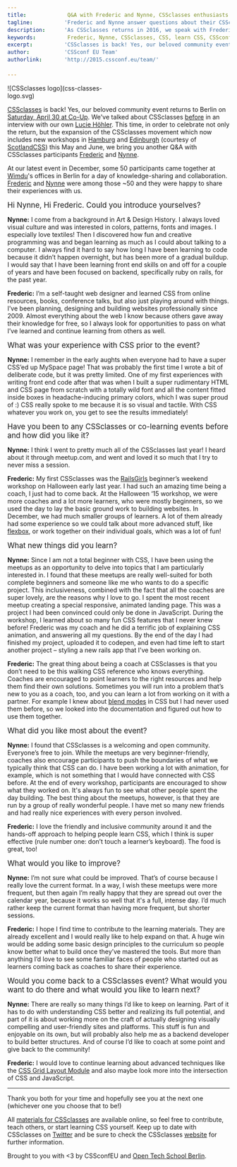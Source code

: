 ```yaml
---
title:             Q&A with Frederic and Nynne, CSSclasses enthusiasts
tagline:          'Frederic and Nynne answer questions about their CSSclasses experiences'
description:      'As CSSclasses returns in 2016, we speak with Frederic and Nynne, CSSclasses participants and enthusiasts, about their teaching and learning experiences at the event.'
keywords:          Frederic, Nynne, CSSclasses, CSS, learn CSS, CSSconfEU, CSSconf
excerpt:          'CSSclasses is back! Yes, our beloved community event returns to Berlin on Saturday, April 30 at Co-Up, together with two more events this spring and summer in Hamburg and Edinburgh. We talk to past participants Frederic and Nynne about their experiences at CSSclasses and why they are looking forward to attending the next event.'
author:           'CSSconf EU Team'
authorlink:       'http://2015.cssconf.eu/team/'

---
```

<div class="blog-img blog-img--right" style="
    width: 260px;">
  ![CSSclasses logo](css-classes-logo.svg)
</div>

[CSSclasses](http://cssclasses.cssconf.eu/) is back! Yes, our beloved community event returns to Berlin on [Saturday, April 30 at Co-Up](http://www.meetup.com/opentechschool-berlin/events/230127600/). We've talked about CSSclasses [before](http://blog.cssconf.eu/2015/09/07/cssclasses-interview-lucie-hoehler/) in an interview with our own [Lucie Höhler](https://twitter.com/autofocus). This time, in order to celebrate not only the return, but the expansion of the CSSclasses movement  which now includes new workshops in [Hamburg](http://www.meetup.com/opentechschool-hamburg/events/229290647/) and [Edinburgh](http://scotlandcss.com/cssclasses/) (courtesy of [ScotlandCSS](http://scotlandcss.com/)) this May and June, we bring you another Q&A with CSSclasses participants [Frederic](https://twitter.com/fredericmarx) and [Nynne](https://twitter.com/nynnest).

At our latest event in December, some 50 participants came together at [Wimdu](http://www.wimdu.com/)'s offices in Berlin for a day of knowledge-sharing and collaboration. [Frederic](https://twitter.com/fredericmarx) and [Nynne](https://twitter.com/nynnest) were among those ~50 and they were happy to share their experiences with us.

<span class="strong-border" style="font-size:120%">Hi Nynne, Hi Frederic. Could you introduce yourselves?</span>

<span style="font-weight:bold;">Nynne:</span> I come from a background in Art & Design History. I always loved visual culture and was interested in colors, patterns, fonts and images. I especially love textiles! Then I discovered how fun and creative programming was and began learning as much as I could about talking to a computer. I always find it hard to say how long I have been learning to code because it didn’t happen overnight, but has been more of a gradual buildup. I would say that I have been learning front end skills on and off for a couple of years and have been focused on backend, specifically ruby on rails, for the past year.  

<span style="font-weight:bold;">Frederic:</span> I’m a self-taught web designer and learned CSS from online resources, books, conference talks, but also just playing around with things. I’ve been planning, designing and building websites professionally since 2009. Almost everything about the web I know because others gave away their knowledge for free, so I always look for opportunities to pass on what I’ve learned and continue learning from others as well.  

<span class="strong-border" style="font-size:120%">What was your experience with CSS prior to the event?</span>

<span style="font-weight:bold;">Nynne:</span> I remember in the early aughts when everyone had to have a super CSS’ed up MySpace page! That was probably the first time I wrote a bit of deliberate code, but it was pretty limited. One of my first experiences with writing front end code after that was when I built a super rudimentary HTML and CSS page from scratch with a totally wild font and all the content fitted inside boxes in headache-inducing primary colors, which I was super proud of :) CSS really spoke to me because it is so visual and tactile. With CSS whatever you work on, you get to see the results immediately!  

<span class="strong-border" style="font-size:120%">Have you been to any CSSclasses or co-learning events before and how did you like it?</span>

<span style="font-weight:bold;">Nynne:</span> I think I went to pretty much all of the CSSclasses last year! I heard about it through meetup.com, and went and loved it so much that I try to never miss a session.

<span style="font-weight:bold;">Frederic:</span> My first CSSclasses was the [RailsGirls](http://railsgirlsberlin.de/) beginner’s weekend workshop on Halloween early last year. I had such an amazing time being a coach, I just had to come back. At the Halloween ‘15 workshop, we were more coaches and a lot more learners, who were mostly beginners, so we used the day to lay the basic ground work to building websites. In December, we had much smaller groups of learners. A lot of them already had some experience so we could talk about more advanced stuff, like [flexbox](https://css-tricks.com/snippets/css/a-guide-to-flexbox/), or work together on their individual goals, which was a lot of fun!  

<span class="strong-border" style="font-size:120%">What new things did you learn?</span>

<span style="font-weight:bold;">Nynne:</span> Since I am not a total beginner with CSS, I have been using the meetups as an opportunity to delve into topics that I am particularly interested in. I found that these meetups are really well-suited for both complete beginners and someone like me who wants to do a specific project. This inclusiveness, combined with the fact that all the coaches are super lovely, are the reasons why I love to go. I spent the most recent meetup creating a special responsive, animated landing page. This was a project I had been convinced could only be done in JavaScript. During the workshop, I learned about so many fun CSS features that I never knew before! Frederic was my coach and he did a terrific job of explaining CSS animation, and answering all my questions. By the end of the day I had finished my project, uploaded it to codepen, and even had time left to start another project – styling a new rails app that I've been working on.   

<span style="font-weight:bold;">Frederic:</span> The great thing about being a coach at CSSclasses is that you don’t need to be this walking CSS reference who knows everything. Coaches are encouraged to point learners to the right resources and help them find their own solutions. Sometimes you will run into a problem that’s new to you as a coach, too, and you can learn a lot from working on it with a partner. For example I knew about [blend modes](https://developer.mozilla.org/en-US/docs/Web/CSS/mix-blend-mode) in CSS but I had never used them before, so we looked into the documentation and figured out how to use them together.

<span class="strong-border" style="font-size:120%">What did you like most about the event?</span>

<span style="font-weight:bold;">Nynne:</span> I found that CSSclasses is a welcoming and open community. Everyone’s free to join. While the meetups are very beginner-friendly, coaches also encourage participants to push the boundaries of what we typically think that CSS can do. I have been working a lot with animation, for example, which is not something that I would have connected with CSS before. At the end of every workshop, participants are encouraged to show what they worked on. It's always fun to see what other people spent the day building. The best thing about the meetups, however, is that they are run by a group of really wonderful people. I have met so many new friends and had really nice experiences with every person involved.

<span style="font-weight:bold;">Frederic:</span> I love the friendly and inclusive community around it and the hands-off approach to helping people learn CSS, which I think is super effective (rule number one: don’t touch a learner’s keyboard). The food is great, too!

<span class="strong-border" style="font-size:120%">What would you like to improve?</span>

<span style="font-weight:bold;">Nynne:</span> I’m not sure what could be improved. That’s of course because I really love the current format. In a way, I wish these meetups were more frequent, but then again I’m really happy that they are spread out over the calendar year, because it works so well that it's a full, intense day. I’d much rather keep the current format than having more frequent, but shorter sessions.

<span style="font-weight:bold;">Frederic:</span> I hope I find time to contribute to the learning materials. They are already excellent and I would really like to help expand on that. A huge win would be adding some basic design principles to the curriculum so people know better what to build once they’ve mastered the tools. But more than anything I’d love to see some familiar faces of people who started out as learners coming back as coaches to share their experience.

<span class="strong-border" style="font-size:120%">Would you come back to a CSSclasses event? What would you want to do there and what would you like to learn next?</span>

<span style="font-weight:bold;">Nynne:</span> There are really so many things I’d like to keep on learning. Part of it has to do with understanding CSS better and realizing its full potential, and part of it is about working more on the craft of actually designing visually compelling and user-friendly sites and platforms. This stuff is fun and enjoyable on its own, but will probably also help me as a backend developer to build better structures. And of course I’d like to coach at some point and give back to the community!

<span style="font-weight:bold;">Frederic:</span> I would love to continue learning about advanced techniques like the [CSS Grid Layout Module](http://gridbyexample.com/) and also maybe look more into the intersection of CSS and JavaScript.
***
Thank you both for your time and hopefully see you at the next one (whichever one you choose that to be!)

All [materials for CSSclasses](http://cssclasses.cssconf.eu/materials/) are available online, so feel free to contribute, teach others, or start learning CSS yourself. Keep up to date with CSSclasses on [Twitter](https://twitter.com/cssclasses) and be sure to check the CSSclasses [website](http://cssclasses.cssconf.eu/) for further information.

Brought to you with <3 by CSSconfEU and [Open Tech School Berlin](www.opentechschool.org/).
